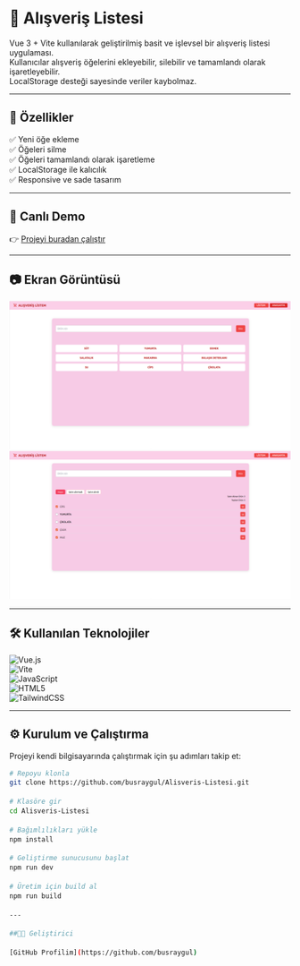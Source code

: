 # 🛒 Alışveriş Listesi

Vue 3 + Vite kullanılarak geliştirilmiş basit ve işlevsel bir alışveriş listesi uygulaması.  
Kullanıcılar alışveriş öğelerini ekleyebilir, silebilir ve tamamlandı olarak işaretleyebilir.  
LocalStorage desteği sayesinde veriler kaybolmaz.

---

## 📌 Özellikler

✅ Yeni öğe ekleme  
✅ Öğeleri silme  
✅ Öğeleri tamamlandı olarak işaretleme  
✅ LocalStorage ile kalıcılık  
✅ Responsive ve sade tasarım  

---

## 🚀 Canlı Demo

👉 [Projeyi buradan çalıştır](https://busraygul.github.io/Alisveris-Listesi/#/)

---

## 📷 Ekran Görüntüsü

![HomePage](src/assets/HomePage.png)
![ListPage](src/assets/ListPage.png)

---

## 🛠 Kullanılan Teknolojiler

![Vue.js](https://img.shields.io/badge/Vue.js-35495E?style=for-the-badge&logo=vue.js&logoColor=4FC08D)  
![Vite](https://img.shields.io/badge/Vite-646CFF?style=for-the-badge&logo=vite&logoColor=FFD62E)  
![JavaScript](https://img.shields.io/badge/JavaScript-F7E018?style=for-the-badge&logo=javascript&logoColor=000)  
![HTML5](https://img.shields.io/badge/HTML5-E44D26?style=for-the-badge&logo=html5&logoColor=fff)  
![TailwindCSS](https://img.shields.io/badge/Tailwind_CSS-38B2AC?style=for-the-badge&logo=tailwind-css&logoColor=white)

---

## ⚙️ Kurulum ve Çalıştırma

Projeyi kendi bilgisayarında çalıştırmak için şu adımları takip et:

```bash
# Repoyu klonla
git clone https://github.com/busraygul/Alisveris-Listesi.git

# Klasöre gir
cd Alisveris-Listesi

# Bağımlılıkları yükle
npm install

# Geliştirme sunucusunu başlat
npm run dev

# Üretim için build al
npm run build

---

##👩‍💻 Geliştirici

[GitHub Profilim](https://github.com/busraygul)

